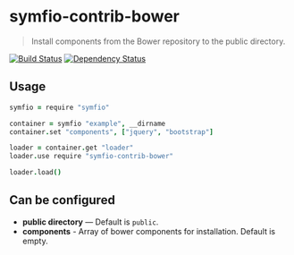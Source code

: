 # symfio-contrib-bower

> Install components from the Bower repository to the public directory.

[![Build Status](http://teamcity.rithis.com/httpAuth/app/rest/builds/buildType:id:bt11,branch:master/statusIcon?guest=1)](http://teamcity.rithis.com/viewType.html?buildTypeId=bt11&guest=1)
[![Dependency Status](https://gemnasium.com/symfio/symfio-contrib-bower.png)](https://gemnasium.com/symfio/symfio-contrib-bower)

## Usage

```coffee
symfio = require "symfio"

container = symfio "example", __dirname
container.set "components", ["jquery", "bootstrap"]

loader = container.get "loader"
loader.use require "symfio-contrib-bower"

loader.load()
```

## Can be configured

* __public directory__ — Default is `public`.
* __components__ - Array of bower components for installation. Default is empty.

